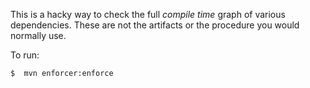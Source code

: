 This is a hacky way to check the full *compile time* graph of various dependencies. These are not the artifacts or the procedure you would normally use.

To run:

```
$  mvn enforcer:enforce
```
